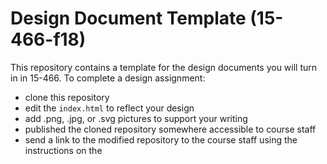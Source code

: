 # Design Document Template (15-466-f18)

This repository contains a template for the design documents you will turn in in 15-466. To complete a design assignment:
 - clone this repository
 - edit the ```index.html``` to reflect your design
 - add .png, .jpg, or .svg pictures to support your writing
 - published the cloned repository somewhere accessible to course staff
 - send a link to the modified repository to the course staff using the instructions on the 
